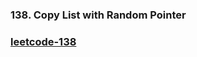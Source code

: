 ### 138. Copy List with Random Pointer

<h3><a href="https://leetcode.com/problems/copy-list-with-random-pointer/description/">leetcode-138</a></h3>
